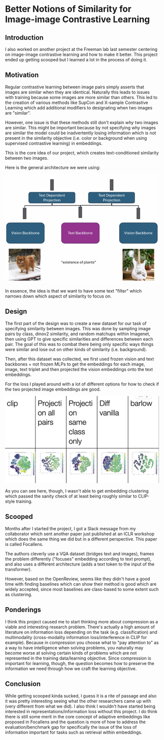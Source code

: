 # Better Notions of Similarity for Image-image Contrastive Learning

## Introduction
I also worked on another project at the Freeman lab last semester centering on image-image contrastive learning and how to make it better. This project ended up getting scooped but I learned a lot in the process of doing it. 

## Motivation
Regular contrastive learning between image pairs simply asserts that images are similar when they are identical. Naturally this leads to issues with training because some images are more similar than others. This led to the creation of various methods like SupCon and X-sample Contrastive Learning which add additional modifiers to designating when two images are "similar".

However, one issue is that these methods still don't explain *why* two images are similar. This might be important because by not specifying why images are similar the model could be inadvertently losing information which is not present in the similarity objective (i.e. color or background when using supervised contrastive learning) in embeddings.

This is the core idea of our project, which creates text-conditioned similarity between two images. 

Here is the general architecture we were using:

![backbone](images/architecture-text-sim.png)

In essence, the idea is that we want to have some text "filter" which narrows down which aspect of similarity to focus on.

## Design

The first part of the design was to create a new dataset for our task of specifying similarity between images. This was done by sampling image pairs by class, dinov2 similarity, and random matchups within Imagenet, then using GPT to give specific similarities and differences between each pair. The goal of this was to combat there being only specific ways things were similar and lose out on other kinds of similarity (i.e. background).

Then, after this dataset was collected, we first used frozen vision and text backbones + not frozen MLPs to get the embeddings for each image, image, text triplet and then projected the vision embeddings onto the text embeddings. 

For the loss I played around with a lot of different options for how to check if the two projected image embeddings are good. 

![graph of embeddings](images/emb-graph.png)

As you can see here, though, I wasn't able to get embedding clustering which passed the sanity check of at least being roughly similar to CLIP-style training.

## Scooped
Months after I started the project, I got a Slack message from my collaborator which sent another paper just published at an ICLR workshop which does the same thing we did but in a different perspective. This paper is called Focallens.

The authors cleverly use a VQA dataset (bridges text and images), frames the problem differently ("focuses" embedding according to text prompt), and also uses a different architecture (adds a text token to the input of the transformer).

However, based on the OpenReview, seems like they didn't have a good time with finding baselines which can show their method is good which are widely accepted, since most baselines are class-based to some extent such as clustering.

## Ponderings
I think this project caused me to start thinking more about compression as a viable and interesting research problem. There's actually a high amount of literature on information loss depending on the task (e.g. classification) and multimodality (cross-modality information loss/interference in CLIP for example). Because in compression you choose what to "pay attention to" as a way to have intelligence when solving problems, you naturally may become worse at solving certain kinds of problems which are not represented in the training data/learning objective. Since compression is important for learning, though, the question becomes how to preserve the information we need through how we craft the learning objective.

## Conclusion
While getting scooped kinda sucked, I guess it is a rite of passage and also it was pretty interesting seeing what the other researchers came up with (very different from what we did). I also think I wouldn't have started being interested in representations/information loss without this project. I do think there is still some merit in the core concept of adaptive embeddings like proposed in Focallens and the question is more of how to address the evaluation/benchmark gap for specifically the issue of the loss of information important for tasks such as retrieval within embeddings.